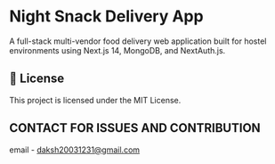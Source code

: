 # Night Snack Delivery App

A full-stack multi-vendor food delivery web application built for hostel environments using Next.js 14, MongoDB, and NextAuth.js.

## 📄 License

This project is licensed under the MIT License.

## CONTACT FOR ISSUES AND CONTRIBUTION
email - daksh20031231@gmail.com
